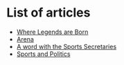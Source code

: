 <!-- TITLE: Arena 2018 Newsletter -->
<!-- SUBTITLE: The Arena Newsletter was released over a span of four days through the Arena 2018 Android App. -->

# List of articles
- [Where Legends are Born](/news/fests/arena-18/legendsborn)
- [Arena](/news/fests/arena-18/arena)
- [A word with the Sports Secretaries](/news/fests/arena-18/awordwiththesportssec)
- [Sports and Politics](/news/fests/arena-18/sportsandpolitics)
